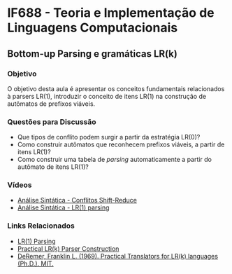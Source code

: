 # IF688 - Teoria e Implementação de Linguagens Computacionais

## Bottom-up Parsing e gramáticas LR(k) 

### Objetivo

O objetivo desta aula é apresentar os conceitos fundamentais relacionados à parsers LR(1), introduzir o conceito de itens LR(1) na construção de autômatos de prefixos viáveis.

### Questões para Discussão

- Que tipos de conflito podem surgir a partir da estratégia LR(0)? 
- Como construir autômatos que reconhecem prefixos viáveis, a partir de itens LR(1)?
- Como construir uma tabela de _parsing_ automaticamente a partir do autômato de itens LR(1)?

### Vídeos

- [Análise Sintática - Conflitos Shift-Reduce](https://www.youtube.com/watch?v=4pYcDYqrPj8&list=PLHoVp5NAbKJacS1u8HDoQR6lp8mk6iHwJ&index=8)
- [Análise Sintática - LR(1) parsing](https://www.youtube.com/watch?v=07gZ5TxNjD4&list=PLHoVp5NAbKJacS1u8HDoQR6lp8mk6iHwJ&index=9)

### Links Relacionados

- [LR(1) Parsing](https://en.wikipedia.org/wiki/Canonical_LR_parser)
- [Practical LR(k) Parser Construction](http://david.tribble.com/text/lrk_parsing.html)
- [DeRemer, Franklin L. (1969). Practical Translators for LR(k) languages (Ph.D.). MIT.](http://publications.csail.mit.edu/lcs/pubs/pdf/MIT-LCS-TR-065.pdf)